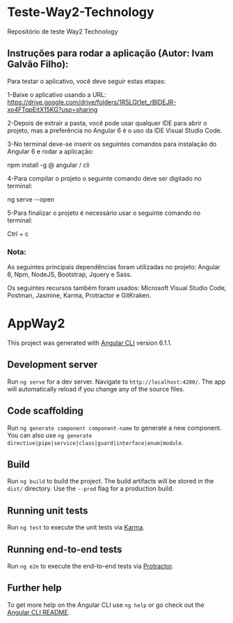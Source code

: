 # Teste-Way2-Technology
Repositório de teste Way2 Technology

## Instruções para rodar a aplicação (Autor: Ivam Galvão Filho):
Para testar o aplicativo, você deve seguir estas etapas:

1-Baixe o aplicativo usando a URL: https://drive.google.com/drive/folders/1R5LGt1et_rBIDEJR-xo4FTqpEitX15KG?usp=sharing

2-Depois de extrair a pasta, você pode usar qualquer IDE para abrir o projeto, mas a preferência no Angular 6 é o uso da IDE Visual Studio Code.

3-No terminal deve-se inserir os seguintes comandos para instalação do Angular 6 e rodar a aplicação:

npm install -g @ angular / cli

4-Para compilar o projeto o seguinte comando deve ser digitado no terminal:

ng serve --open

5-Para finalizar o projeto é necessário usar o seguinte comando no terminal:

Ctrl + c

### Nota:
As seguintes principais dependências foram utilizadas no projeto: Angular 6, Npm, NodeJS, Bootstrap, Jquery e Sass. 

Os seguintes recursos também foram usados: Microsoft Visual Studio Code, Postman, Jasmine, Karma, Protractor e GitKraken.

# AppWay2

This project was generated with [Angular CLI](https://github.com/angular/angular-cli) version 6.1.1.

## Development server

Run `ng serve` for a dev server. Navigate to `http://localhost:4200/`. The app will automatically reload if you change any of the source files.

## Code scaffolding

Run `ng generate component component-name` to generate a new component. You can also use `ng generate directive|pipe|service|class|guard|interface|enum|module`.

## Build

Run `ng build` to build the project. The build artifacts will be stored in the `dist/` directory. Use the `--prod` flag for a production build.

## Running unit tests

Run `ng test` to execute the unit tests via [Karma](https://karma-runner.github.io).

## Running end-to-end tests

Run `ng e2e` to execute the end-to-end tests via [Protractor](http://www.protractortest.org/).

## Further help

To get more help on the Angular CLI use `ng help` or go check out the [Angular CLI README](https://github.com/angular/angular-cli/blob/master/README.md).
